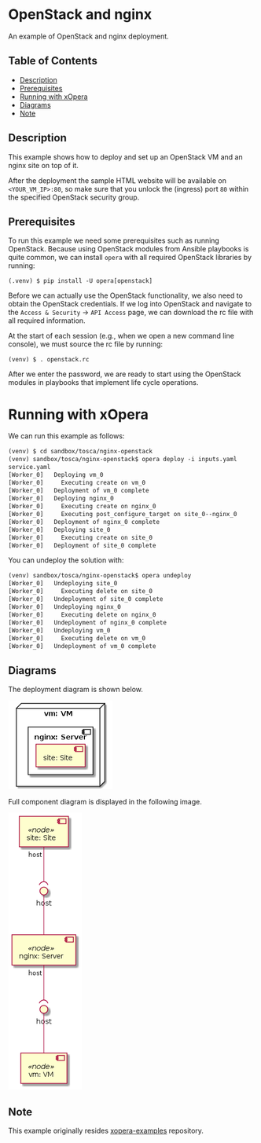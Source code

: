 # OpenStack and nginx
An example of OpenStack and nginx deployment. 

## Table of Contents
  - [Description](#description)
  - [Prerequisites](#prerequisites)
  - [Running with xOpera](#running-with-xopera)
  - [Diagrams](#diagrams)
  - [Note](#note)

## Description
This example shows how to deploy and set up an OpenStack VM and an nginx site on top of it.

After the deployment the sample HTML website will be available on `<YOUR_VM_IP>:80`, so make sure that you unlock the
(ingress) port `80` within the specified OpenStack security group.

## Prerequisites
To run this example we need some prerequisites such as running OpenStack.
Because using OpenStack modules from Ansible playbooks is quite common,
we can install `opera` with all required OpenStack libraries by running:

```console
(.venv) $ pip install -U opera[openstack]
```

Before we can actually use the OpenStack functionality, we also need to
obtain the OpenStack credentials. If we log into OpenStack and navigate
to the `Access & Security` -\> `API Access` page, we can download the rc
file with all required information.

At the start of each session (e.g., when we open a new command line
console), we must source the rc file by running:

```console
(venv) $ . openstack.rc
```

After we enter the password, we are ready to start using the OpenStack
modules in playbooks that implement life cycle operations.

# Running with xOpera
We can run this example as follows:

```console
(venv) $ cd sandbox/tosca/nginx-openstack
(venv) sandbox/tosca/nginx-openstack$ opera deploy -i inputs.yaml service.yaml
[Worker_0]   Deploying vm_0
[Worker_0]     Executing create on vm_0
[Worker_0]   Deployment of vm_0 complete
[Worker_0]   Deploying nginx_0
[Worker_0]     Executing create on nginx_0
[Worker_0]     Executing post_configure_target on site_0--nginx_0
[Worker_0]   Deployment of nginx_0 complete
[Worker_0]   Deploying site_0
[Worker_0]     Executing create on site_0
[Worker_0]   Deployment of site_0 complete
```

You can undeploy the solution with:

```console
(venv) sandbox/tosca/nginx-openstack$ opera undeploy
[Worker_0]   Undeploying site_0
[Worker_0]     Executing delete on site_0
[Worker_0]   Undeployment of site_0 complete
[Worker_0]   Undeploying nginx_0
[Worker_0]     Executing delete on nginx_0
[Worker_0]   Undeployment of nginx_0 complete
[Worker_0]   Undeploying vm_0
[Worker_0]     Executing delete on vm_0
[Worker_0]   Undeployment of vm_0 complete
```

## Diagrams
The deployment diagram is shown below.

![deployment diagram](diagrams/uml2-deployment-diagram.png "Deployment diagram")

Full component diagram is displayed in the following image.

![component diagram](diagrams/uml2-component-diagram.png "Component diagram")

## Note
This example originally resides [xopera-examples](https://github.com/xlab-si/xopera-examples) repository.
